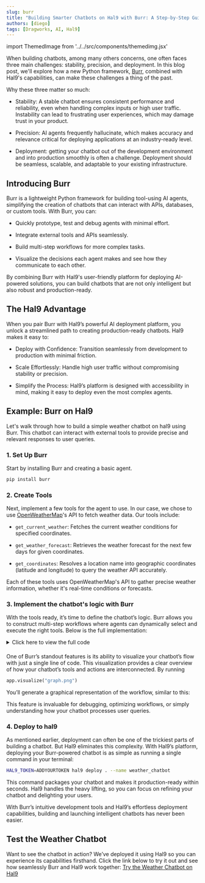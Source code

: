 ```yaml
---
slug: burr
title: "Building Smarter Chatbots on Hal9 with Burr: A Step-by-Step Guide" 
authors: [diego]
tags: [Dragworks, AI, Hal9]
---
```


import ThemedImage from '../../src/components/themedimg.jsx'

When building chatbots, among many others concerns, one often faces three main challenges: stability, precision, and deployment. In this blog post, we'll explore how a new Python framework, [Burr](https://burr.dagworks.io/), combined with Hal9's capabilities, can make these challenges a thing of the past.

Why these three matter so much:
- Stability: A stable chatbot ensures consistent performance and reliability, even when handling complex inputs or high user traffic. Instability can lead to frustrating user experiences, which may damage trust in your product.

- Precision: AI agents frequently hallucinate, which makes accuracy and relevance critical for deploying applications at an industry-ready level.

- Deployment: getting your chatbot out of the development environment and into production smoothly is often a challenge. Deployment should be seamless, scalable, and adaptable to your existing infrastructure.

## Introducing Burr
Burr is a lightweight Python framework for building tool-using AI agents, simplifying the creation of chatbots that can interact with APIs, databases, or custom tools. With Burr, you can:
- Quickly prototype, test and debug agents with minimal effort.

- Integrate external tools and APIs seamlessly.

- Build multi-step workflows for more complex tasks.

- Visualize the decisions each agent makes and see how they communicate to each other.

By combining Burr with Hal9's user-friendly platform for deploying AI-powered solutions, you can build chatbots that are not only intelligent but also robust and production-ready.

## The Hal9 Advantage
When you pair Burr with Hal9’s powerful AI deployment platform, you unlock a streamlined path to creating production-ready chatbots. Hal9 makes it easy to:

- Deploy with Confidence: Transition seamlessly from development to production with minimal friction.

- Scale Effortlessly: Handle high user traffic without compromising stability or precision.

- Simplify the Process: Hal9’s platform is designed with accessibility in mind, making it easy to deploy even the most complex agents.


## Example: Burr on Hal9

Let's walk through how to build a simple weather chatbot on hal9 using Burr. This chatbot can interact with external tools to provide precise and relevant responses to user queries.

### 1. Set Up Burr

Start by installing Burr and creating a basic agent.

```bash 
pip install burr
``` 

### 2. Create Tools
Next, implement a few tools for the agent to use. In our case, we chose to use [OpenWeatherMap](https://openweathermap.org/api)'s API to fetch weather data. Our tools include:
- `get_current_weather`: Fetches the current weather conditions for specified coordinates.

- `get_weather_forecast`: Retrieves the weather forecast for the next few days for given coordinates.

- `get_coordinates`: Resolves a location name into geographic coordinates (latitude and longitude) to query the weather API accurately.

Each of these tools uses OpenWeatherMap's API to gather precise weather information, whether it's real-time conditions or forecasts.

### 3. Implement the chatbot's logic with Burr
With the tools ready, it’s time to define the chatbot’s logic. Burr allows you to construct multi-step workflows where agents can dynamically select and execute the right tools. Below is the full implementation:

<details>
<summary>Click here to view the full code</summary>

```python
import hal9 as h9
import json
from openai import OpenAI

from burr.core import ApplicationBuilder, State, default, expr
from burr.core.action import action

## Import user-defined API functions for the agents to use
from weather_utils import *

client = OpenAI(
    base_url="https://api.hal9.com/proxy/server=https://api.openai.com/v1/",
    api_key = "h9" 
)

## Burr actions are encapsulated, stateless operations triggered by state 
## transitions, defined to interact with workflows, models, or external APIs.
@action(reads = [], writes = ['messages'])
def user_input(state: State) -> State:
    prompt = input()
    message = {
        'role': 'user',
        'content': prompt
    }

    return state.update(prompt = prompt).append(messages = message)

@action(reads = ['messages'], writes = ['response'])
def orchestrator(state: State):
    system_prompt = (
        "You are a helpful agent."
        "You work for an app specialized in giving meteorological information to users."
        "Your task is to decide if the last users query needs to be answered using the weather API."
        "If so, your reply should only be 'API'. If not, you can reply freely to the user."
    )
    message = {'role': 'system', 'content': system_prompt}
    
    response = client.chat.completions.create(
        messages = [message] + state['messages'],
        model = 'gpt-3.5-turbo'
    ).choices[0].message.content
    
    return state.update(response = response)

@action(reads = ['messages', 'prompt'], writes = ['location', 'request_type', 'count'])
def interpret_prompt(state: State) -> State:
    system_prompt = (
        "You are a geography expert." 
        "Your task is to find the specific location from where the user is requesting weather data.")

    ## More left out (big system prompt and response format) for brevity ...
    
    response = client.chat.completions.create(
        model = 'gpt-4o-2024-08-06',
        messages = state['messages'] + messages,
        response_format = response_format
    ).choices[0].message.content

    return state.update(**json.loads(response))

@action(reads = [], writes = ['prompt'])
def ask_location(state: State) -> State:
    reply = 'The location is unclear, please try again with a different prompt.'
    print(reply)

    new_state = state.append(messages = {'role': 'assistant', 'content': reply})
    h9.save('messages', new_state['messages'], hidden = True)

    return new_state

@action(reads = ["location"], writes = ['lat', 'lon'])
def coordinates(state: State) -> State:
    info = get_coordinates(state["location"])[0]
    return state.update(lat = info['lat'],  lon = info['lon'])

@action(reads = ["lat", "lon"], writes = ["weather_result"])
def current_weather(state: State) -> State:
    info = get_current_weather(state["lat"], state["lon"])
    return state.update(weather_result = info)

@action(reads = ["lat", "lon", "count"], writes = ["weather_result"])
def weather_forecast(state: State) -> State:
    info = get_weather_forecast(state["lat"], state["lon"], cnt = state["count"])
    return state.update(weather_result = info)

@action(reads = ["prompt", "weather_result"], writes = ["messages"])
def interpret_result(state: State) -> State:
    result = json.dumps(state["weather_result"], indent = 2)
    system_prompt = (
        "You are an expert meteorologist."
        "Your task is to interpret the asistants weather response and reply the requested information to the user."
    )
    messages = [
        {'role': 'system', 'content': system_prompt},
        {'role': 'user', 'content': state['prompt']},
        {'role': 'assistant', 'content': result}
    ]

    response = client.chat.completions.create(
        model = 'gpt-3.5-turbo',
        messages = messages
    ).choices[0].message.content

    new_state = state.update(response = response).append(messages = {'role':'assistant', 'content': response})    
    h9.save('messages', new_state['messages'], hidden = True)

    return new_state

@action(reads=['response'], writes = [])
def reply(state: State) -> State: 
    print(state['response'])

    return state

## Now create the app. A simple as adding all actions, 
## and defining how they are related to each other!
app = (
    ApplicationBuilder()
    .with_actions(
        user_input,
        orchestrator,
        interpret_prompt, 
        ask_location, 
        coordinates, 
        current_weather, 
        weather_forecast,
        interpret_result,
        reply)
    .with_transitions(
        ("user_input", "orchestrator"),
        ("orchestrator", "interpret_prompt", expr("'API' in response")),
        ("orchestrator", "reply"),
        ("interpret_prompt", "ask_location", when(location = 'uncertain')),
        ("interpret_prompt", "coordinates"),
        ("coordinates", "current_weather", when(request_type = 'current')),
        ("coordinates", "weather_forecast"),
        ("current_weather", "interpret_result"),
        ("weather_forecast", "interpret_result"),
        ("interpret_result", "reply"))
    .with_state(
        messages = h9.load('messages', [{'role': 'assistant', 'content': "Hi! 🌤️ I'm your weather assistant. Tell me a location, and I'll share the forecast with you! ⛅"}]))
    .with_entrypoint("user_input")
    .build()
)

app.run(halt_after = ['ask_location', 'reply'])
```
</details> 

####
One of Burr’s standout features is its ability to visualize your chatbot’s flow with just a single line of code. This visualization provides a clear overview of how your chatbot’s tools and actions are interconnected.
By running
```Python   
app.visualize("graph.png")
```
You’ll generate a graphical representation of the workflow, similar to this:
<center> <ThemedImage src="blog-burr-graph" width={300} /> </center>
This feature is invaluable for debugging, optimizing workflows, or simply understanding how your chatbot processes user queries.


### 4. Deploy to hal9
As mentioned earlier, deployment can often be one of the trickiest parts of building a chatbot. But Hal9 eliminates this complexity. With Hal9’s platform, deploying your Burr-powered chatbot is as simple as running a single command in your terminal:

```bash
HAL9_TOKEN=ADDYOURTOKEN hal9 deploy . --name weather_chatbot
```

This command packages your chatbot and makes it production-ready within seconds. Hal9 handles the heavy lifting, so you can focus on refining your chatbot and delighting your users.

With Burr’s intuitive development tools and Hal9’s effortless deployment capabilities, building and launching intelligent chatbots has never been easier.

## Test the Weather Chatbot
Want to see the chatbot in action? We’ve deployed it using Hal9 so you can experience its capabilities firsthand. Click the link below to try it out and see how seamlessly Burr and Hal9 work together: [Try the Weather Chatbot on Hal9](https://hal9.com/demos/burr_demo)

<center> <a href="https://hal9.com/demos/burr_demo"><ThemedImage src="blog-burr-agent"/></a> </center>
